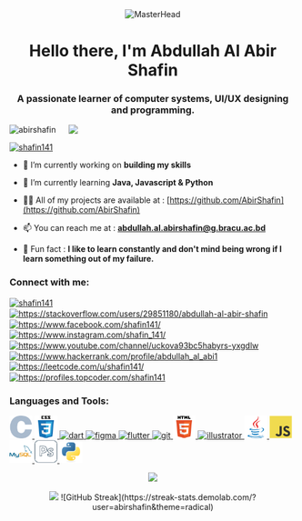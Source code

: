 <div align="center">
  <img src="https://i.pinimg.com/originals/37/75/11/37751162cba905651c93d8e9674e35a3.gif" alt="MasterHead" />
</div>

<h1 align="center">Hello there, I'm Abdullah Al Abir Shafin</h1>
<h3 align="center">A passionate learner of computer systems, UI/UX designing and programming.</h3>
<img src="https://i.pinimg.com/originals/c9/0f/3d/c90f3d8ac1fb282c5841159a53bd4bfb.gif" align="right" width="400">


<p align="left">
  <img src="https://komarev.com/ghpvc/?username=abirshafin&label=Profile%20views&color=0e75b6&style=flat" alt="abirshafin" />
  <p>            </p>
  <a href="https://twitter.com/shafin141" target="_blank">
    <img src="https://img.shields.io/twitter/follow/shafin141?logo=twitter&style=for-the-badge" alt="shafin141" />
  </a>
</p>


- 🔭 I’m currently working on **building my skills**

- 🌱 I’m currently learning **Java, Javascript & Python**

- 👨‍💻 All of my projects are available at : [https://github.com/AbirShafin](https://github.com/AbirShafin)

- 📫 You can reach me at : **abdullah.al.abirshafin@g.bracu.ac.bd**

- 🎯 Fun fact : **I like to learn constantly and don't mind being wrong if I learn something out of my failure.**

<h3 align="left">Connect with me:</h3>
<p align="left">
<a href="https://twitter.com/shafin141" target="blank"><img align="center" src="https://raw.githubusercontent.com/rahuldkjain/github-profile-readme-generator/master/src/images/icons/Social/twitter.svg" alt="shafin141" height="30" width="40" /></a>
<a href="https://stackoverflow.com/users/https://stackoverflow.com/users/29851180/abdullah-al-abir-shafin" target="blank"><img align="center" src="https://raw.githubusercontent.com/rahuldkjain/github-profile-readme-generator/master/src/images/icons/Social/stack-overflow.svg" alt="https://stackoverflow.com/users/29851180/abdullah-al-abir-shafin" height="30" width="40" /></a>
<a href="https://fb.com/https://www.facebook.com/shafin141/" target="blank"><img align="center" src="https://raw.githubusercontent.com/rahuldkjain/github-profile-readme-generator/master/src/images/icons/Social/facebook.svg" alt="https://www.facebook.com/shafin141/" height="30" width="40" /></a>
<a href="https://instagram.com/https://www.instagram.com/shafin_141/" target="blank"><img align="center" src="https://raw.githubusercontent.com/rahuldkjain/github-profile-readme-generator/master/src/images/icons/Social/instagram.svg" alt="https://www.instagram.com/shafin_141/" height="30" width="40" /></a>
<a href="https://www.youtube.com/c/https://www.youtube.com/channel/uckova93bc5habyrs-yxgdlw" target="blank"><img align="center" src="https://raw.githubusercontent.com/rahuldkjain/github-profile-readme-generator/master/src/images/icons/Social/youtube.svg" alt="https://www.youtube.com/channel/uckova93bc5habyrs-yxgdlw" height="30" width="40" /></a>
<a href="https://www.hackerrank.com/https://www.hackerrank.com/profile/abdullah_al_abi1" target="blank"><img align="center" src="https://raw.githubusercontent.com/rahuldkjain/github-profile-readme-generator/master/src/images/icons/Social/hackerrank.svg" alt="https://www.hackerrank.com/profile/abdullah_al_abi1" height="30" width="40" /></a>
<a href="https://www.leetcode.com/https://leetcode.com/u/shafin141/" target="blank"><img align="center" src="https://raw.githubusercontent.com/rahuldkjain/github-profile-readme-generator/master/src/images/icons/Social/leet-code.svg" alt="https://leetcode.com/u/shafin141/" height="30" width="40" /></a>
<a href="https://www.topcoder.com/members/https://profiles.topcoder.com/shafin141" target="blank"><img align="center" src="https://raw.githubusercontent.com/rahuldkjain/github-profile-readme-generator/master/src/images/icons/Social/topcoder.svg" alt="https://profiles.topcoder.com/shafin141" height="30" width="40" /></a>
</p>

<h3 align="left">Languages and Tools:</h3>
<p align="left"> <a href="https://www.cprogramming.com/" target="_blank" rel="noreferrer"> <img src="https://raw.githubusercontent.com/devicons/devicon/master/icons/c/c-original.svg" alt="c" width="40" height="40"/> </a> <a href="https://www.w3schools.com/css/" target="_blank" rel="noreferrer"> <img src="https://raw.githubusercontent.com/devicons/devicon/master/icons/css3/css3-original-wordmark.svg" alt="css3" width="40" height="40"/> </a> <a href="https://dart.dev" target="_blank" rel="noreferrer"> <img src="https://www.vectorlogo.zone/logos/dartlang/dartlang-icon.svg" alt="dart" width="40" height="40"/> </a> <a href="https://www.figma.com/" target="_blank" rel="noreferrer"> <img src="https://www.vectorlogo.zone/logos/figma/figma-icon.svg" alt="figma" width="40" height="40"/> </a> <a href="https://flutter.dev" target="_blank" rel="noreferrer"> <img src="https://www.vectorlogo.zone/logos/flutterio/flutterio-icon.svg" alt="flutter" width="40" height="40"/> </a> <a href="https://git-scm.com/" target="_blank" rel="noreferrer"> <img src="https://www.vectorlogo.zone/logos/git-scm/git-scm-icon.svg" alt="git" width="40" height="40"/> </a> <a href="https://www.w3.org/html/" target="_blank" rel="noreferrer"> <img src="https://raw.githubusercontent.com/devicons/devicon/master/icons/html5/html5-original-wordmark.svg" alt="html5" width="40" height="40"/> </a> <a href="https://www.adobe.com/in/products/illustrator.html" target="_blank" rel="noreferrer"> <img src="https://www.vectorlogo.zone/logos/adobe_illustrator/adobe_illustrator-icon.svg" alt="illustrator" width="40" height="40"/> </a> <a href="https://www.java.com" target="_blank" rel="noreferrer"> <img src="https://raw.githubusercontent.com/devicons/devicon/master/icons/java/java-original.svg" alt="java" width="40" height="40"/> </a> <a href="https://developer.mozilla.org/en-US/docs/Web/JavaScript" target="_blank" rel="noreferrer"> <img src="https://raw.githubusercontent.com/devicons/devicon/master/icons/javascript/javascript-original.svg" alt="javascript" width="40" height="40"/> </a> <a href="https://www.mysql.com/" target="_blank" rel="noreferrer"> <img src="https://raw.githubusercontent.com/devicons/devicon/master/icons/mysql/mysql-original-wordmark.svg" alt="mysql" width="40" height="40"/> </a> <a href="https://www.photoshop.com/en" target="_blank" rel="noreferrer"> <img src="https://raw.githubusercontent.com/devicons/devicon/master/icons/photoshop/photoshop-line.svg" alt="photoshop" width="40" height="40"/> </a> <a href="https://www.python.org" target="_blank" rel="noreferrer"> <img src="https://raw.githubusercontent.com/devicons/devicon/master/icons/python/python-original.svg" alt="python" width="40" height="40"/> </a> </p>

<p align="center">
  <img src="https://github-readme-stats.vercel.app/api/top-langs/?username=abirshafin&layout=compact" />
</p>

<p align="center">
  <img src="https://github-readme-stats.vercel.app/api?username=abirshafin&show_icons=true" />
 ![GitHub Streak](https://streak-stats.demolab.com/?user=abirshafin&theme=radical)

</p>



